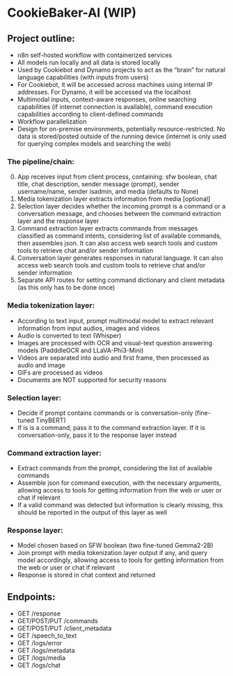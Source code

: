 # CookieBaker-AI (WIP)

## Project outline:

- n8n self-hosted workflow with containerized services
- All models run locally and all data is stored locally
- Used by Cookiebot and Dynamo projects to act as the “brain” for natural language capabilities (with inputs from users)
- For Cookiebot, it will be accessed across machines using internal IP addresses. For Dynamo, it will be accessed via the localhost
- Multimodal inputs, context-aware responses, online searching capabilities (if internet connection is available), command execution capabilities according to client-defined commands
- Workflow parallelization
- Design for on-premise environments, potentially resource-restricted. No data is stored/posted outside of the running device (internet is only used for querying complex models and searching the web)

### The pipeline/chain:

0) App receives input from client process, containing: sfw boolean, chat title, chat description, sender message (prompt), sender username/name, sender isadmin, and media (defaults to None)
1) Media tokenization layer extracts information from media [optional]
2) Selection layer decides whether the incoming prompt is a command or a conversation message, and chooses between the command extraction layer and the response layer
3) Command extraction layer extracts commands from messages classified as command intents, considering list of available commands, then assembles json. It can also access web search tools and custom tools to retrieve chat and/or sender information
4) Conversation layer generates responses in natural language. It can also access web search tools and custom tools to retrieve chat and/or sender information
5) Separate API routes for setting command dictionary and client metadata (as this only has to be done once)

### Media tokenization layer:

- According to text input, prompt multimodal model to extract relevant information from input audios, images and videos
- Audio is converted to text (Whisper)
- Images are processed with OCR and visual-text question answering models (PadddleOCR and LLaVA-Phi3-Mini)
- Videos are separated into audio and first frame, then processed as audio and image
- GIFs are processed as videos
- Documents are NOT supported for security reasons

### Selection layer:

- Decide if prompt contains commands or is conversation-only (fine-tuned TinyBERT)
- If is is a command, pass it to the command extraction layer. If it is conversation-only, pass it to the response layer instead

### Command extraction layer:

- Extract commands from the prompt, considering the list of available commands
- Assemble json for command execution, with the necessary arguments, allowing access to tools for getting information from the web or user or chat if relevant
- If a valid command was detected but information is clearly missing, this should be reported in the output of this layer as well

### Response layer:

- Model chosen based on SFW boolean (two fine-tuned Gemma2-2B)
- Join prompt with media tokenization layer output if any, and query model accordingly, allowing access to tools for getting information from the web or user or chat if relevant
- Response is stored in chat context and returned


## Endpoints:

- GET /response
- GET/POST/PUT /commands
- GET/POST/PUT /client_metadata
- GET /speech_to_text
- GET /logs/error
- GET /logs/metadata
- GET /logs/media
- GET /logs/chat
